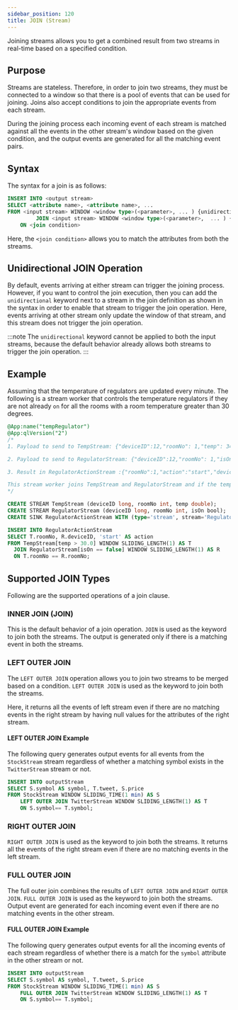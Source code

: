 ```yaml
---
sidebar_position: 120
title: JOIN (Stream)
---
```


Joining streams allows you to get a combined result from two streams in real-time based on a specified condition.

## Purpose

Streams are stateless. Therefore, in order to join two streams, they must be connected to a window so that there is a pool of events that can be used for joining. Joins also accept conditions to join the appropriate events from each stream.

During the joining process each incoming event of each stream is matched against all the events in the other
stream's window based on the given condition, and the output events are generated for all the matching event pairs.

## Syntax

The syntax for a join is as follows:

  ```sql
  INSERT INTO <output stream>
  SELECT <attribute name>, <attribute name>, ...
  FROM <input stream> WINDOW <window type>(<parameter>, ... ) {unidirectional} {as <reference>}
           JOIN <input stream> WINDOW <window type>(<parameter>,  ... ) {unidirectional} {as <reference>}
      ON <join condition>
  ```

Here, the `<join condition>` allows you to match the attributes from both the streams.

## Unidirectional JOIN Operation

By default, events arriving at either stream can trigger the joining process. However, if you want to control the
join execution, then you can add the `unidirectional` keyword next to a stream in the join definition as shown in the
syntax in order to enable that stream to trigger the join operation. Here, events arriving at other stream only update the window of that stream, and this stream does not trigger the join operation.

:::note
The `unidirectional` keyword cannot be applied to both the input streams, because the default behavior already allows both streams to trigger the join operation.
:::

## Example

Assuming that the temperature of regulators are updated every minute. The following is a stream worker that controls the temperature regulators if they are not already `on` for all the rooms with a room temperature greater than 30 degrees.  

```sql
@App:name("tempRegulator")
@App:qlVersion("2")
/*
1. Payload to send to TempStream: {"deviceID":12,"roomNo": 1,"temp": 34}

2. Payload to send to RegulatorStream: {"deviceID":12,"roomNo": 1,"isOn": false}

3. Result in RegulatorActionStream :{"roomNo":1,"action":"start","deviceID":12}

This stream worker joins TempStream and RegulatorStream and if the temperature ingested in TempStream is greater than 30.0 and if the isOn property is equal to false in Regulator stream, produces this output in RegulatorActionStream {"roomNo":1,"action":"start","deviceID":12}
*/

CREATE STREAM TempStream (deviceID long, roomNo int, temp double);
CREATE STREAM RegulatorStream (deviceID long, roomNo int, isOn bool);
CREATE SINK RegulatorActionStream WITH (type='stream', stream='RegulatorActionStream', map.type='json',OnError.action="log")(roomNo int, deviceID long, action string);

INSERT INTO RegulatorActionStream
SELECT T.roomNo, R.deviceID, 'start' AS action
FROM TempStream[temp > 30.0] WINDOW SLIDING_LENGTH(1) AS T
  JOIN RegulatorStream[isOn == false] WINDOW SLIDING_LENGTH(1) AS R
  ON T.roomNo == R.roomNo;
```

## Supported JOIN Types

Following are the supported operations of a join clause.

### INNER JOIN (JOIN)

This is the default behavior of a join operation. `JOIN` is used as the keyword to join both the streams. The output is generated only if there is a matching event in both the streams.

### LEFT OUTER JOIN

The `LEFT OUTER JOIN` operation allows you to join two streams to be merged based on a condition. `LEFT OUTER JOIN` is used as the keyword to join both the streams.

Here, it returns all the events of left stream even if there are no matching events in the right stream by
having null values for the attributes of the right stream.

#### LEFT OUTER JOIN Example

The following query generates output events for all events from the `StockStream` stream regardless of whether a matching
symbol exists in the `TwitterStream` stream or not.

```sql
INSERT INTO outputStream 
SELECT S.symbol AS symbol, T.tweet, S.price
FROM StockStream WINDOW SLIDING_TIME(1 min) AS S
    LEFT OUTER JOIN TwitterStream WINDOW SLIDING_LENGTH(1) AS T
    ON S.symbol== T.symbol;
```

### RIGHT OUTER JOIN

`RIGHT OUTER JOIN` is used as the keyword to join both the streams. It returns all the events of the right stream even if there are no matching events in the left stream.

### FULL OUTER JOIN

The full outer join combines the results of `LEFT OUTER JOIN` and `RIGHT OUTER JOIN`. `FULL OUTER JOIN` is used as the keyword to join both the streams. Output event are generated for each incoming event even if there are no matching events in the other stream.

#### FULL OUTER JOIN Example

The following query generates output events for all the incoming events of each stream regardless of whether there is a
match for the `symbol` attribute in the other stream or not.

```sql
INSERT INTO outputStream
SELECT S.symbol AS symbol, T.tweet, S.price
FROM StockStream WINDOW SLIDING_TIME(1 min) AS S
    FULL OUTER JOIN TwitterStream WINDOW SLIDING_LENGTH(1) AS T
    ON S.symbol== T.symbol;
```
